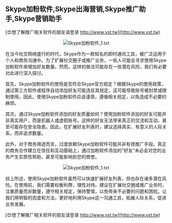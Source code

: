 ## **Skype加粉软件,Skype出海营销,Skype推广助手,Skype营销助手**

[😍想了解推广相关软件的朋友请登录 http://www.vst.tw](http://www.vst.tw)

 <center><img src="https://vst.tw/MP4/tuiguang/png/2.png" alt="Skype加粉软件_1.txt"></center>

在当今社交网络盛行的时代，Skype作为一款知名的即时通讯工具，被广泛运用于个人和商务沟通中。为了扩展社交圈子或推广业务，一些人可能会寻求使用Skype加粉软件来增加好友数量。然而，这样的做法可能存在一些潜在风险，我们有必要对此进行深入探讨。

首先，Skype加粉软件的使用是否符合Skype官方规定？根据Skype的使用政策，通过第三方软件或程序自动添加好友可能违反其规定，这可能导致账号被封禁或限制使用。因此，使用Skype加粉软件应该谨慎，遵循相关规定，以免造成不必要的麻烦。

其次，通过Skype加粉软件添加的好友质量如何？使用加粉软件添加的好友可能并非真实用户，而是机器人或虚假账号。这样的好友无法带来真正的交流和互动，甚至可能存在安全隐患。因此，在扩展好友列表时，建议选择真实、有意义的人际关系，而非追求数量。

此外，对于商务用途而言，过度依赖Skype加粉软件可能并非有效推广手段。真正的商务合作建立在信任和互动基础上，通过加粉软件添加的“好友”未必会对您的业务产生实质性帮助，甚至可能影响到您的商誉。

 <center><img src="https://vst.tw/MP4/tuiguang/png/4.png" alt="Skype加粉软件_1.txt"></center>

综上所述，使用Skype加粉软件虽然可以快速扩展好友列表，但也存在诸多潜在风险。在使用前，我们需要权衡利弊，理性对待。建议在扩展社交圈或推广业务时，注重质量而非数量，遵守相关规定，保持警惕，以免带来不必要的问题和困扰。让我们用明智的态度和方法，更好地利用Skype这一沟通工具，拓展人际关系，促进业务发展。

[😍想了解推广相关软件的朋友请登录 http://www.vst.tw](http://www.vst.tw)



